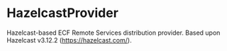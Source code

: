 # HazelcastProvider
Hazelcast-based ECF Remote Services distribution provider.  Based upon Hazelcast v3.12.2 (https://hazelcast.com/).

